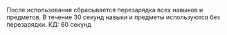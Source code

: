 После использования сбрасывается перезарядка всех навыков и предметов. В течение 30 секунд навыки и предметы используются без перезарядки. КД: 60 секунд